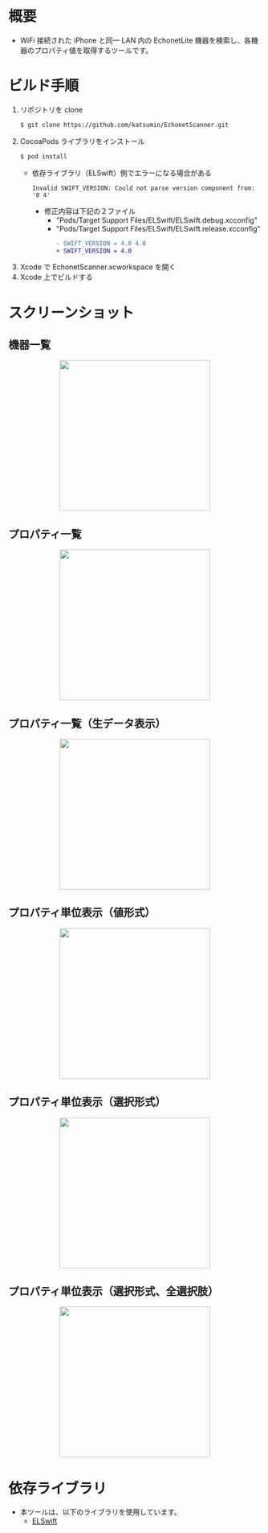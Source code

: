 # 概要

-   WiFi 接続された iPhone と同一 LAN 内の EchonetLite 機器を検索し、各機器のプロパティ値を取得するツールです。

# ビルド手順

1. リポジトリを clone
    ```bash
    $ git clone https://github.com/katsumin/EchonetScanner.git
    ```
1. CocoaPods ライブラリをインストール
    ```bash
    $ pod install
    ```
    - 依存ライブラリ（ELSwift）側でエラーになる場合がある
        ```
        Invalid SWIFT_VERSION: Could not parse version component from: '0 4'
        ```
        - 修正内容は下記の２ファイル
            - "Pods/Target Support Files/ELSwift/ELSwift.debug.xcconfig"
            - "Pods/Target Support Files/ELSwift/ELSwift.release.xcconfig"
                ```diff
                - SWIFT_VERSION = 4.0 4.0
                + SWIFT_VERSION = 4.0
                ```
1. Xcode で EchonetScanner.xcworkspace を開く
1. Xcode 上でビルドする

# スクリーンショット

## 機器一覧

<div align="center">
<img src="./view1.png" width="300">
</div>

## プロパティ一覧

<div align="center">
<img src="./view2.png" width="300">
</div>

## プロパティ一覧（生データ表示）

<div align="center">
<img src="./view4.png" width="300">
</div>

## プロパティ単位表示（値形式）

<div align="center">
<img src="./view3.png" width="300">
</div>

## プロパティ単位表示（選択形式）

<div align="center">
<img src="./view5.png" width="300">
</div>

## プロパティ単位表示（選択形式、全選択肢）

<div align="center">
<img src="./view6.png" width="300">
</div>

# 依存ライブラリ

-   本ツールは、以下のライブラリを使用しています。
    -   [ELSwift](https://github.com/Hiroshi-Sugimura/ELSwift)
